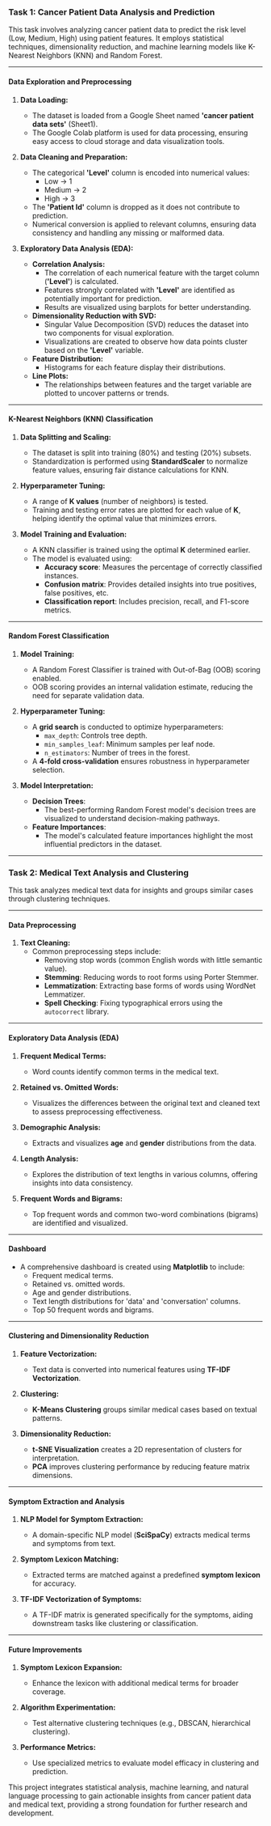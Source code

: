 ### **Task 1: Cancer Patient Data Analysis and Prediction**

This task involves analyzing cancer patient data to predict the risk level (Low, Medium, High) using patient features. It employs statistical techniques, dimensionality reduction, and machine learning models like K-Nearest Neighbors (KNN) and Random Forest.

---

#### **Data Exploration and Preprocessing**

1. **Data Loading:**
   - The dataset is loaded from a Google Sheet named **'cancer patient data sets'** (Sheet1).
   - The Google Colab platform is used for data processing, ensuring easy access to cloud storage and data visualization tools.

2. **Data Cleaning and Preparation:**
   - The categorical **'Level'** column is encoded into numerical values: 
     - Low → 1
     - Medium → 2
     - High → 3
   - The **'Patient Id'** column is dropped as it does not contribute to prediction.
   - Numerical conversion is applied to relevant columns, ensuring data consistency and handling any missing or malformed data.

3. **Exploratory Data Analysis (EDA):**
   - **Correlation Analysis:**
     - The correlation of each numerical feature with the target column (**'Level'**) is calculated.
     - Features strongly correlated with **'Level'** are identified as potentially important for prediction.
     - Results are visualized using barplots for better understanding.
   - **Dimensionality Reduction with SVD:**
     - Singular Value Decomposition (SVD) reduces the dataset into two components for visual exploration.
     - Visualizations are created to observe how data points cluster based on the **'Level'** variable.
   - **Feature Distribution:**
     - Histograms for each feature display their distributions.
   - **Line Plots:**
     - The relationships between features and the target variable are plotted to uncover patterns or trends.

---

#### **K-Nearest Neighbors (KNN) Classification**

1. **Data Splitting and Scaling:**
   - The dataset is split into training (80%) and testing (20%) subsets.
   - Standardization is performed using **StandardScaler** to normalize feature values, ensuring fair distance calculations for KNN.

2. **Hyperparameter Tuning:**
   - A range of **K values** (number of neighbors) is tested.
   - Training and testing error rates are plotted for each value of **K**, helping identify the optimal value that minimizes errors.

3. **Model Training and Evaluation:**
   - A KNN classifier is trained using the optimal **K** determined earlier.
   - The model is evaluated using:
     - **Accuracy score**: Measures the percentage of correctly classified instances.
     - **Confusion matrix**: Provides detailed insights into true positives, false positives, etc.
     - **Classification report**: Includes precision, recall, and F1-score metrics.

---

#### **Random Forest Classification**

1. **Model Training:**
   - A Random Forest Classifier is trained with Out-of-Bag (OOB) scoring enabled.
   - OOB scoring provides an internal validation estimate, reducing the need for separate validation data.

2. **Hyperparameter Tuning:**
   - A **grid search** is conducted to optimize hyperparameters:
     - `max_depth`: Controls tree depth.
     - `min_samples_leaf`: Minimum samples per leaf node.
     - `n_estimators`: Number of trees in the forest.
   - A **4-fold cross-validation** ensures robustness in hyperparameter selection.

3. **Model Interpretation:**
   - **Decision Trees**:
     - The best-performing Random Forest model's decision trees are visualized to understand decision-making pathways.
   - **Feature Importances**:
     - The model's calculated feature importances highlight the most influential predictors in the dataset.

---

### **Task 2: Medical Text Analysis and Clustering**

This task analyzes medical text data for insights and groups similar cases through clustering techniques.

---

#### **Data Preprocessing**

1. **Text Cleaning:**
   - Common preprocessing steps include:
     - Removing stop words (common English words with little semantic value).
     - **Stemming**: Reducing words to root forms using Porter Stemmer.
     - **Lemmatization**: Extracting base forms of words using WordNet Lemmatizer.
     - **Spell Checking**: Fixing typographical errors using the `autocorrect` library.

---

#### **Exploratory Data Analysis (EDA)**

1. **Frequent Medical Terms:**
   - Word counts identify common terms in the medical text.

2. **Retained vs. Omitted Words:**
   - Visualizes the differences between the original text and cleaned text to assess preprocessing effectiveness.

3. **Demographic Analysis:**
   - Extracts and visualizes **age** and **gender** distributions from the data.

4. **Length Analysis:**
   - Explores the distribution of text lengths in various columns, offering insights into data consistency.

5. **Frequent Words and Bigrams:**
   - Top frequent words and common two-word combinations (bigrams) are identified and visualized.

---

#### **Dashboard**

- A comprehensive dashboard is created using **Matplotlib** to include:
  - Frequent medical terms.
  - Retained vs. omitted words.
  - Age and gender distributions.
  - Text length distributions for 'data' and 'conversation' columns.
  - Top 50 frequent words and bigrams.

---

#### **Clustering and Dimensionality Reduction**

1. **Feature Vectorization:**
   - Text data is converted into numerical features using **TF-IDF Vectorization**.

2. **Clustering:**
   - **K-Means Clustering** groups similar medical cases based on textual patterns.

3. **Dimensionality Reduction:**
   - **t-SNE Visualization** creates a 2D representation of clusters for interpretation.
   - **PCA** improves clustering performance by reducing feature matrix dimensions.

---

#### **Symptom Extraction and Analysis**

1. **NLP Model for Symptom Extraction:**
   - A domain-specific NLP model (**SciSpaCy**) extracts medical terms and symptoms from text.

2. **Symptom Lexicon Matching:**
   - Extracted terms are matched against a predefined **symptom lexicon** for accuracy.

3. **TF-IDF Vectorization of Symptoms:**
   - A TF-IDF matrix is generated specifically for the symptoms, aiding downstream tasks like clustering or classification.

---

#### **Future Improvements**

1. **Symptom Lexicon Expansion:**
   - Enhance the lexicon with additional medical terms for broader coverage.

2. **Algorithm Experimentation:**
   - Test alternative clustering techniques (e.g., DBSCAN, hierarchical clustering).

3. **Performance Metrics:**
   - Use specialized metrics to evaluate model efficacy in clustering and prediction.

This project integrates statistical analysis, machine learning, and natural language processing to gain actionable insights from cancer patient data and medical text, providing a strong foundation for further research and development.
